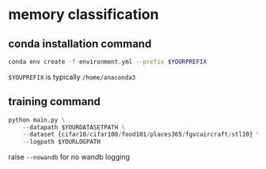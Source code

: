 # memory classification

## conda installation command
```bash
conda env create -f environment.yml --prefix $YOURPREFIX
```
`$YOUPREFIX` is typically `/home/anaconda3`


## training command
```python
python main.py \
    --datapath $YOURDATASETPATH \
    --dataset {cifar10/cifar100/food101/places365/fgvcaircraft/stl10} \
    --logpath $YOURLOGPATH
```

raise `--nowandb` for no wandb logging
